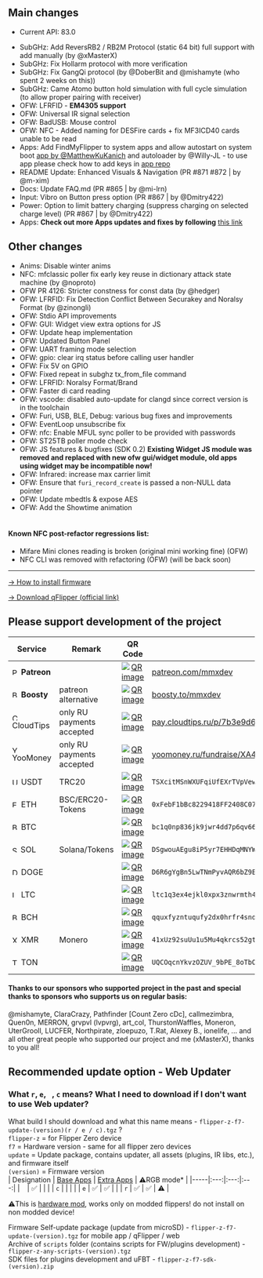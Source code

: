 ## Main changes
- Current API: 83.0
* SubGHz: Add ReversRB2 / RB2M Protocol (static 64 bit) full support with add manually (by @xMasterX)
* SubGHz: Fix Hollarm protocol with more verification
* SubGHz: Fix GangQi protocol (by @DoberBit and @mishamyte (who spent 2 weeks on this))
* SubGHz: Came Atomo button hold simulation with full cycle simulation (to allow proper pairing with receiver)
* OFW: LFRFID - **EM4305 support**
* OFW: Universal IR signal selection
* OFW: BadUSB: Mouse control 
* OFW: NFC - Added naming for DESFire cards + fix MF3ICD40 cards unable to be read
* Apps: Add FindMyFlipper to system apps and allow autostart on system boot [app by @MatthewKuKanich](https://github.com/MatthewKuKanich/FindMyFlipper) and autoloader by @Willy-JL - to use app please check how to add keys in [app repo](https://github.com/MatthewKuKanich/FindMyFlipper)
* README Update: Enhanced Visuals & Navigation (PR #871 #872 | by @m-xim)
* Docs: Update FAQ.md (PR #865 | by @mi-lrn)
* Input: Vibro on Button press option (PR #867 | by @Dmitry422)
* Power: Option to limit battery charging (suppress charging on selected charge level) (PR #867 | by @Dmitry422)
* Apps: **Check out more Apps updates and fixes by following** [this link](https://github.com/xMasterX/all-the-plugins/commits/dev)
## Other changes
* Anims: Disable winter anims
* NFC: mfclassic poller fix early key reuse in dictionary attack state machine (by @noproto)
* OFW PR 4126: Stricter constness for const data (by @hedger)
* OFW: LFRFID: Fix Detection Conflict Between Securakey and Noralsy Format (by @zinongli)
* OFW: Stdio API improvements
* OFW: GUI: Widget view extra options for JS 
* OFW: Update heap implementation
* OFW: Updated Button Panel
* OFW: UART framing mode selection
* OFW: gpio: clear irq status before calling user handler
* OFW: Fix 5V on GPIO
* OFW: Fixed repeat in subghz tx_from_file command 
* OFW: LFRFID: Noralsy Format/Brand
* OFW: Faster di card reading
* OFW: vscode: disabled auto-update for clangd since correct version is in the toolchain
* OFW: Furi, USB, BLE, Debug: various bug fixes and improvements
* OFW: EventLoop unsubscribe fix
* OFW: nfc: Enable MFUL sync poller to be provided with passwords
* OFW: ST25TB poller mode check
* OFW: JS features & bugfixes (SDK 0.2) **Existing Widget JS module was removed and replaced with new ofw gui/widget module, old apps using widget may be incompatible now!**
* OFW: Infrared: increase max carrier limit
* OFW: Ensure that `furi_record_create` is passed a non-NULL data pointer
* OFW: Update mbedtls & expose AES
* OFW: Add the Showtime animation
<br><br>
#### Known NFC post-refactor regressions list: 
- Mifare Mini clones reading is broken (original mini working fine) (OFW)
- NFC CLI was removed with refactoring (OFW) (will be back soon)

----

[-> How to install firmware](https://github.com/DarkFlippers/unleashed-firmware/blob/dev/documentation/HowToInstall.md)

[-> Download qFlipper (official link)](https://flipperzero.one/update)

## Please support development of the project

| Service                                                                                                                                                                                        | Remark                    | QR Code                                                                                                                                                                                                                             | Link/Wallet                                                                                       |
|------------------------------------------------------------------------------------------------------------------------------------------------------------------------------------------------|---------------------------|-------------------------------------------------------------------------------------------------------------------------------------------------------------------------------------------------------------------------------------|---------------------------------------------------------------------------------------------------|
| <img src="https://cdn.simpleicons.org/patreon/dark/white" alt="Patreon" width="14"/> **Patreon**                                                                                               |                           | <div align="center"><a href="https://github.com/user-attachments/assets/a88a90a5-28c3-40b4-864a-0c0b79494a42"><img src="https://github.com/user-attachments/assets/da3a864d-d1c7-42cc-8a86-6fcaf26663ec" alt="QR image"/></a></div> | [patreon.com/mmxdev](https://patreon.com/mmxdev)                                                  |
| <img src="https://cdn.simpleicons.org/boosty" alt="Boosty" width="14"/> **Boosty**                                                                                                             | patreon alternative       | <div align="center"><a href="https://github.com/user-attachments/assets/893c0760-f738-42c1-acaa-916019a7bdf8"><img src="https://github.com/user-attachments/assets/da3a864d-d1c7-42cc-8a86-6fcaf26663ec" alt="QR image"/></a></div> | [boosty.to/mmxdev](https://boosty.to/mmxdev)                                                      |
| <img src="https://gist.githubusercontent.com/m-xim/255a3ef36c886dec144a58864608084c/raw/71da807b4abbd1582e511c9ea30fad27f78d642a/cloudtips_icon.svg" alt="Cloudtips" width="14"/> CloudTips    | only RU payments accepted | <div align="center"><a href="https://github.com/user-attachments/assets/5de31d6a-ef24-4d30-bd8e-c06af815332a"><img src="https://github.com/user-attachments/assets/da3a864d-d1c7-42cc-8a86-6fcaf26663ec" alt="QR image"/></a></div> | [pay.cloudtips.ru/p/7b3e9d65](https://pay.cloudtips.ru/p/7b3e9d65)                                |
| <img src="https://raw.githubusercontent.com/gist/PonomareVlad/55c8708f11702b4df629ae61129a9895/raw/1657350724dab66f2ad68ea034c480a2df2a1dfd/YooMoney.svg" alt="YooMoney" width="14"/> YooMoney | only RU payments accepted | <div align="center"><a href="https://github.com/user-attachments/assets/33454f79-074b-4349-b453-f94fdadc3c68"><img src="https://github.com/user-attachments/assets/da3a864d-d1c7-42cc-8a86-6fcaf26663ec" alt="QR image"/></a></div> | [yoomoney.ru/fundraise/XA49mgQLPA0.221209](https://yoomoney.ru/fundraise/XA49mgQLPA0.221209)      |
| <img src="https://cdn.simpleicons.org/tether" alt="USDT" width="14"/> USDT                                                                                                                     | TRC20                     | <div align="center"><a href="https://github.com/user-attachments/assets/0500498d-18ed-412d-a1a4-8a66d0b6f057"><img src="https://github.com/user-attachments/assets/da3a864d-d1c7-42cc-8a86-6fcaf26663ec" alt="QR image"/></a></div> | `TSXcitMSnWXUFqiUfEXrTVpVewXy2cYhrs`                                                              |
| <img src="https://cdn.simpleicons.org/ethereum" alt="ETH" width="14"/> ETH                                                                                                                     | BSC/ERC20-Tokens          | <div align="center"><a href="https://github.com/user-attachments/assets/0f323e98-c524-4f41-abb2-f4f1cec83ab6"><img src="https://github.com/user-attachments/assets/da3a864d-d1c7-42cc-8a86-6fcaf26663ec" alt="QR image"/></a></div> | `0xFebF1bBc8229418FF2408C07AF6Afa49152fEc6a`                                                      |
| <img src="https://cdn.simpleicons.org/bitcoin" alt="BTC" width="14"/> BTC                                                                                                                      |                           | <div align="center"><a href="https://github.com/user-attachments/assets/5a904d45-947e-4b92-9f0f-7fbaaa7b37f8"><img src="https://github.com/user-attachments/assets/da3a864d-d1c7-42cc-8a86-6fcaf26663ec" alt="QR image"/></a></div> | `bc1q0np836jk9jwr4dd7p6qv66d04vamtqkxrecck9`                                                      |
| <img src="https://cdn.simpleicons.org/solana" alt="SOL" width="13"/> SOL                                                                                                                       | Solana/Tokens             | <div align="center"><a href="https://github.com/user-attachments/assets/ab33c5e0-dd59-497b-9c91-ceb89c36b34d"><img src="https://github.com/user-attachments/assets/da3a864d-d1c7-42cc-8a86-6fcaf26663ec" alt="QR image"/></a></div> | `DSgwouAEgu8iP5yr7EHHDqMNYWZxAqXWsTEeqCAXGLj8`                                                    |
| <img src="https://cdn.simpleicons.org/dogecoin" alt="DOGE" width="14"/> DOGE                                                                                                                   |                           | <div align="center"><a href="https://github.com/user-attachments/assets/2937edd0-5c85-4465-a444-14d4edb481c0"><img src="https://github.com/user-attachments/assets/da3a864d-d1c7-42cc-8a86-6fcaf26663ec" alt="QR image"/></a></div> | `D6R6gYgBn5LwTNmPyvAQR6bZ9EtGgFCpvv`                                                              |
| <img src="https://cdn.simpleicons.org/litecoin" alt="LTC" width="14"/> LTC                                                                                                                     |                           | <div align="center"><a href="https://github.com/user-attachments/assets/441985fe-f028-4400-83c1-c215760c1e74"><img src="https://github.com/user-attachments/assets/da3a864d-d1c7-42cc-8a86-6fcaf26663ec" alt="QR image"/></a></div> | `ltc1q3ex4ejkl0xpx3znwrmth4lyuadr5qgv8tmq8z9`                                                     |
| <img src="https://bitcoincash.org/img/green/bitcoin-cash-circle.svg" alt="BCH" width="14"/> BCH                                                                                                |                           | <div align="center"><a href="https://github.com/user-attachments/assets/7f365976-19a3-4777-b17e-4bfba5f69eff"><img src="https://github.com/user-attachments/assets/da3a864d-d1c7-42cc-8a86-6fcaf26663ec" alt="QR image"/></a></div> | `qquxfyzntuqufy2dx0hrfr4sndp0tucvky4sw8qyu3`                                                      |
| <img src="https://cdn.simpleicons.org/monero" alt="XMR" width="14"/> XMR                                                                                                                       | Monero                    | <div align="center"><a href="https://github.com/user-attachments/assets/96186c06-61e7-4b4d-b716-6eaf1779bfd8"><img src="https://github.com/user-attachments/assets/da3a864d-d1c7-42cc-8a86-6fcaf26663ec" alt="QR image"/></a></div> | `41xUz92suUu1u5Mu4qkrcs52gtfpu9rnZRdBpCJ244KRHf6xXSvVFevdf2cnjS7RAeYr5hn9MsEfxKoFDRSctFjG5fv1Mhn` |
| <img src="https://cdn.simpleicons.org/ton" alt="TON" width="14"/> TON                                                                                                                          |                           | <div align="center"><a href="https://github.com/user-attachments/assets/92a57e57-7462-42b7-a342-6f22c6e600c1"><img src="https://github.com/user-attachments/assets/da3a864d-d1c7-42cc-8a86-6fcaf26663ec" alt="QR image"/></a></div> | `UQCOqcnYkvzOZUV_9bPE_8oTbOrOF03MnF-VcJyjisTZmsxa`                                                |


#### Thanks to our sponsors who supported project in the past and special thanks to sponsors who supports us on regular basis:
@mishamyte, ClaraCrazy, Pathfinder [Count Zero cDc], callmezimbra, Quen0n, MERRON, grvpvl (lvpvrg), art_col, ThurstonWaffles, Moneron, UterGrooll, LUCFER, Northpirate, zloepuzo, T.Rat, Alexey B., ionelife, ...
and all other great people who supported our project and me (xMasterX), thanks to you all!


## **Recommended update option - Web Updater**

### What `r`, `e`, ` `, `c` means? What I need to download if I don't want to use Web updater?
What build I should download and what this name means - `flipper-z-f7-update-(version)(r / e / c).tgz` ? <br>
`flipper-z` = for Flipper Zero device<br>
`f7` = Hardware version - same for all flipper zero devices<br>
`update` = Update package, contains updater, all assets (plugins, IR libs, etc.), and firmware itself<br>
`(version)` = Firmware version<br>
| Designation | [Base Apps](https://github.com/xMasterX/all-the-plugins#default-pack) | [Extra Apps](https://github.com/xMasterX/all-the-plugins#extra-pack) | ⚠️RGB mode* |
|-----|:---:|:---:|:---:|
| ` ` | ✅ |  |  |
| `c` |  |  |  |
| `e` | ✅ | ✅ |  |
| `r` | ✅ | ✅ | ⚠️ |

⚠️This is [hardware mod](https://github.com/quen0n/flipperzero-firmware-rgb#readme), works only on modded flippers! do not install on non modded device!

Firmware Self-update package (update from microSD) - `flipper-z-f7-update-(version).tgz` for mobile app / qFlipper / web<br>
Archive of `scripts` folder (contains scripts for FW/plugins development) - `flipper-z-any-scripts-(version).tgz`<br>
SDK files for plugins development and uFBT - `flipper-z-f7-sdk-(version).zip`



